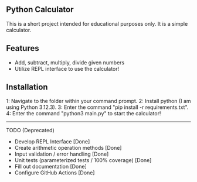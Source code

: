 ## Python Calculator


This is a short project intended for educational purposes only. It is a simple calculator.


## Features

- Add, subtract, multiply, divide given numbers
- Utilize REPL interface to use the calculator!

## Installation

1: Navigate to the folder within your command prompt.
2: Install python (I am using Python 3.12.3).
3: Enter the command "pip install -r requirements.txt".
4: Enter the command "python3 main.py" to start the calculator!


_________________________________________________________


TODO (Deprecated)
- Develop REPL Interface [Done]
- Create arithmetic operation methods [Done]
- Input validation / error handling [Done]
- Unit tests (parameterized tests / 100% coverage) [Done]
- Fill out documentation [Done]
- Configure GitHub Actions [Done]